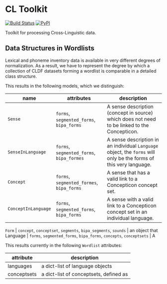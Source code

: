 # CL Toolkit

[![Build Status](https://github.com/cldf/cltoolkit/workflows/tests/badge.svg)](https://github.com/cldf/cltoolkit/actions?query=workflow%3Atests)
[![PyPI](https://img.shields.io/pypi/v/cltoolkit.svg)](https://pypi.org/project/cltoolkit)

Toolkit for processing Cross-Linguistic data.

## Data Structures in Wordlists

Lexical and phoneme inventory data is available in very different degrees of normalization. 
As a result, we have to represent the degree by which a collection of CLDF datasets forming a wordlist is comparable in a detailed class structure.

This results in the following models, which we distinguish:



name | attributes | description
--- | --- | --- 
`Sense` | `forms`, `segmented_forms`, `bipa_forms` | A sense description (concept in source) which does not need to be linked to the Concepticon.
`SenseInLanguage` | `forms`, `segmented_forms`, `bipa_formes` | A sense description in an individual `Language` object, the `forms` will only be the forms of this very language. 
`Concept` | `forms`, `segmented_formes`, `bipa_forms` | A sense that has a valid link to a Concepticon concept set. |
`ConceptInLanguage` | `forms`, `segmented_forms`, `bipa_forms` | A sense with a valid link to a Concepticon concept set in an individual language.

`Form` | `concept`, `conceptset`, `segments`, `bipa_segments`, `sounds` | an object that 
Language | `forms`, `segmented_forms`, `bipa_forms`, `concepts`, `conceptsets` | A

This results currently in the following `Wordlist` attributes:

attribute | description 
--- | ---
languages | a dict-list of language objects
conceptsets | a dict-list of conceptsets, defined as 
